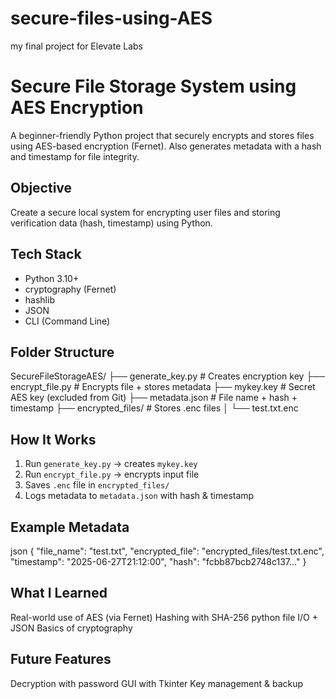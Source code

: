 # secure-files-using-AES
my final project for Elevate Labs
# Secure File Storage System using AES Encryption

A beginner-friendly Python project that securely encrypts and stores files using AES-based encryption (Fernet). Also generates metadata with a hash and timestamp for file integrity.

## Objective
Create a secure local system for encrypting user files and storing verification data (hash, timestamp) using Python.

## Tech Stack
- Python 3.10+
- cryptography (Fernet)
- hashlib
- JSON
- CLI (Command Line)

## Folder Structure
SecureFileStorageAES/
├── generate_key.py # Creates encryption key
├── encrypt_file.py # Encrypts file + stores metadata
├── mykey.key # Secret AES key (excluded from Git)
├── metadata.json # File name + hash + timestamp
├── encrypted_files/ # Stores .enc files
│ └── test.txt.enc


##  How It Works

1. Run `generate_key.py` → creates `mykey.key`
2. Run `encrypt_file.py` → encrypts input file
3. Saves `.enc` file in `encrypted_files/`
4. Logs metadata to `metadata.json` with hash & timestamp

## Example Metadata

json
{
  "file_name": "test.txt",
  "encrypted_file": "encrypted_files/test.txt.enc",
  "timestamp": "2025-06-27T21:12:00",
  "hash": "fcbb87bcb2748c137..."
}
## What I Learned
  Real-world use of AES (via Fernet)
  Hashing with SHA-256
  python file I/O + JSON
  Basics of cryptography


## Future Features
  Decryption with password
  GUI with Tkinter
  Key management & backup




